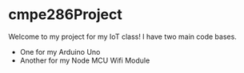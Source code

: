 # cmpe286Project
Welcome to my project for my IoT class!
I have two main code bases. 
- One for my Arduino Uno
- Another for my Node MCU Wifi Module
